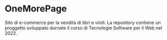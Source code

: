 # OneMorePage
Sito di e-commerce per la vendita di libri e vinili. La repository contiene un proggetto sviluppato durnate il corso di Tecnologie Software per il Web nel 2022.
